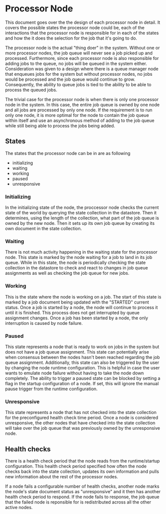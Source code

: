 # Processor Node

This document goes over the the design of each processor node in detail. It covers the possible states the processor node could be, each of the interactions that the processor node is responsible for in each of the states and how the it does the selection for the job that it's going to do.

The processor node is the actual "thing doer" in the system. Without one or more processor nodes, the job queue will never see a job picked up and processed. Furthermore, since each processor node is also responsible for adding jobs to the queue, no jobs will be queued in the system either. Consideration was given to a design where there is a queue manager node that enqueues jobs for the system but without processor nodes, no jobs would be processed and the job queue would continue to grow. Consequently, the ability to queue jobs is tied to the ability to be able to process the queued jobs.

The trivial case for the processor node is when there is only one processor node in the system. In this case, the entire job queue is owned by one node and all jobs are processed by only one node. If the requirement is to run only one node, it is more optimal for the node to contain the job queue within itself and use an asynchronous method of adding to the job queue while still being able to process the jobs being added.

## States

The states that the processor node can be in are as following

- initializing
- waiting
- working
- paused
- unresponsive

### Initializing

In the initializing state of the node, the proccessor node checks the current state of the world by querying the state collection in the datastore. Then it determines, using the length of the collection, what part of the job queue is owned by the new node. Then it sets up its own job queue by creating its own document in the state collection.

### Waiting

There is not much activity happening in the waiting state for the processor node. This state is marked by the node waiting for a job to land in its job queue. While in this state, the node is periodically checking the state collection in the datastore to check and react to changes in job queue assignments as well as checking the job queue for new jobs.

### Working

This is the state where the node is working on a job. The start of this state is marked by a job document being updated with the "STARTED" current status. Once a job is started by a node, the node will continue to process it until it is finished. This process does not get interrupted by queue assignment changes. Once a job has been started by a node, the only interruption is caused by node failure.

### Paused

This state represents a node that is ready to work on jobs in the system but does not have a job queue assignment. This state can potentially arise when consensus between the nodes hasn't been reached regarding the job queue assignment. Additionally, this state can also be triggered by the user by changing the node runtime configuration. This is helpful in case the user wants to emulate node failure without having to take the node down completely. The ability to trigger a paused state can be blocked by setting a flag in the startup configuration of a node. If set, this will ignore the manual pause trigger from the runtime configuration.

### Unresponsive

This state represents a node that has not checked into the state collection for the preconfigured health check time period. Once a node is considered unresponsive, the other nodes that have checked into the state collection will take over the job queue that was previously owned by the unresponsive node.

## Health checks

There is a health check period that the node reads from the runtime/startup configuration. This health check period specified how often the node checks back into the state collection, updates its own information and pulls new information about the rest of the processor nodes.

If a node fails a configurable number of health checks, another node marks the node's state document status as "unresponsive" and it then has another health check period to respond. If the node fails to response, the job queue that the failed node is reponsible for is redistributed across all the other active nodes.
